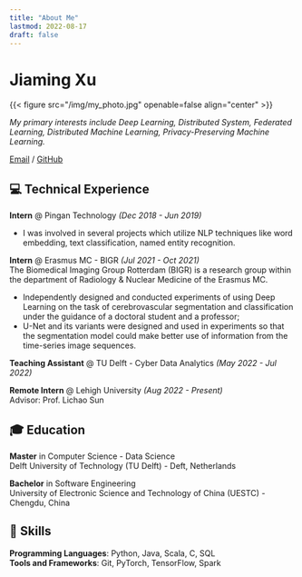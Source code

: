 ```yaml
---
title: "About Me"
lastmod: 2022-08-17
draft: false
---
```


# Jiaming Xu

{{< figure src="/img/my_photo.jpg" openable=false align="center" >}}

_My primary interests include Deep Learning, Distributed System, Federated Learning, Distributed Machine Learning, Privacy-Preserving Machine Learning._ <br>

[Email](mailto:xujiaming0909@163.com) / [GitHub](https://github.com/xjmxmt)

## 💻 Technical Experience

**Intern** @ Pingan Technology _(Dec 2018 - Jun 2019)_<br>

* I was involved in several projects which utilize NLP techniques like word embedding, text classification, named entity recognition.

**Intern** @ Erasmus MC - BIGR _(Jul 2021 - Oct 2021)_\
The Biomedical Imaging Group Rotterdam (BIGR) is a research group within the department of Radiology & Nuclear Medicine of the Erasmus MC.

* Independently designed and conducted experiments of using Deep Learning on the task of cerebrovascular segmentation and classification under the guidance of a doctoral student and a professor;
* U-Net and its variants were designed and used in experiments so that the segmentation model could make better use of information from the time-series image sequences.


**Teaching Assistant** @ TU Delft - Cyber Data Analytics _(May 2022 - Jul 2022)_

**Remote Intern** @ Lehigh University _(Aug 2022 - Present)_\
Advisor: Prof. Lichao Sun

## 🎓 Education

**Master** in Computer Science - Data Science\
Delft University of Technology (TU Delft) - Deft, Netherlands

**Bachelor** in Software Engineering\
University of Electronic Science and Technology of China (UESTC) - Chengdu, China

## 📒 Skills

**Programming Languages**: Python, Java, Scala, C, SQL\
**Tools and Frameworks**: Git, PyTorch, TensorFlow, Spark